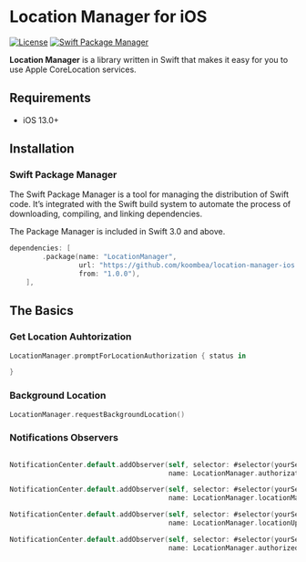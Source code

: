 # Location Manager for iOS

[![License](https://img.shields.io/badge/License-Apache%202.0-blue.svg)](https://opensource.org/licenses/Apache-2.0) 
[![Swift Package Manager](https://rawgit.com/jlyonsmith/artwork/master/SwiftPackageManager/swiftpackagemanager-compatible.svg)](https://swift.org/package-manager/)

**Location Manager** is a library written in Swift that makes it easy for you to use Apple CoreLocation services.

## Requirements
- iOS 13.0+ 

## Installation

### Swift Package Manager

The Swift Package Manager is a tool for managing the distribution of Swift code. It’s integrated with the Swift build system to automate the process of downloading, compiling, and linking dependencies.

The Package Manager is included in Swift 3.0 and above.

```swift
dependencies: [
        .package(name: "LocationManager",
                 url: "https://github.com/koombea/location-manager-ios.git", 
                 from: "1.0.0"),
    ],
```

## The Basics

### Get Location Auhtorization

```swift
LocationManager.promptForLocationAuthorization { status in

}	
```

### Background Location

```swift
LocationManager.requestBackgroundLocation()	
```

### Notifications Observers

```swift 

NotificationCenter.default.addObserver(self, selector: #selector(yourSelector),
                                       name: LocationManager.authorizationStatusChanged, object: nil)

NotificationCenter.default.addObserver(self, selector: #selector(yourSelector),
                                       name: LocationManager.locationManagerDidFail, object: nil)

NotificationCenter.default.addObserver(self, selector: #selector(yourSelector),
                                       name: LocationManager.locationUpdated, object: nil)

NotificationCenter.default.addObserver(self, selector: #selector(yourSelector),
                                       name: LocationManager.authorizedBackgroundLocation, object: nil)
```